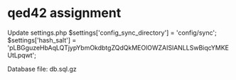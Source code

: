 # qed42 assignment
Update settings.php
$settings['config_sync_directory'] = 'config/sync';
$settings['hash_salt'] = 'pLBGguzeHbAqLQTjypYbmOkdbtgZQdQkMEOlOWZAISlANLLSwBiqcYMKEUtLpqwt';

Database file: db.sql.gz

